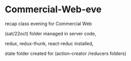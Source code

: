 # Commercial-Web-eve
recap class evening for Commercial Web


(sat/22oct)
folder managed in server code,

redux, redux-thunk, react-reduc installed,

state folder created for (action-creator /reducers folders)
